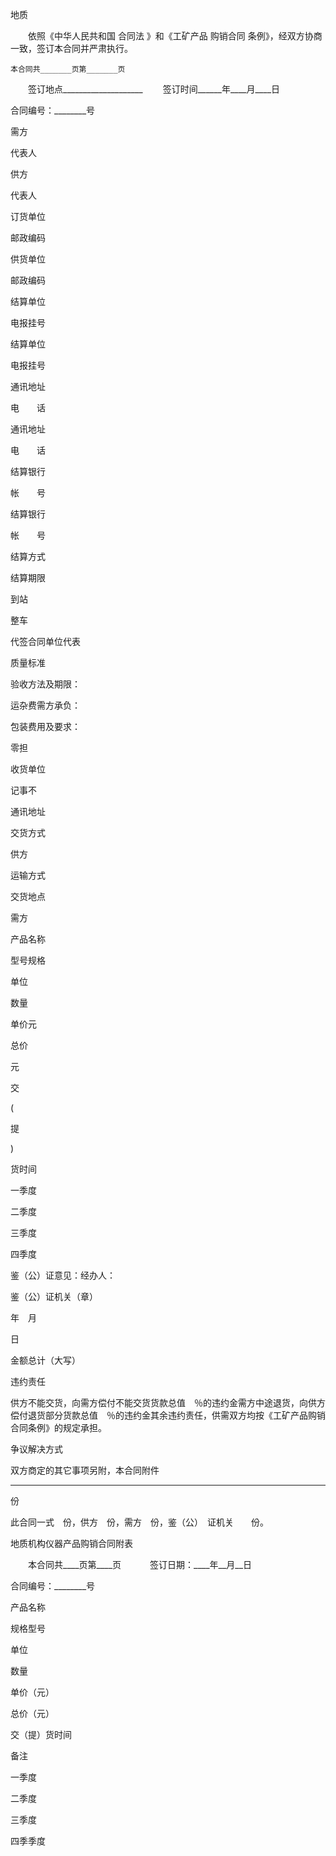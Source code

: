 
 


地质


　　依照《中华人民共和国
合同法
》和《工矿产品
购销合同
条例》，经双方协商一致，签订本合同并严肃执行。


    本合同共_______页第_______页
　　签订地点____________________
　　签订时间______年____月____日


合同编号：________号



















































 

  

   


需方





   


代表人





   



 




   


供方





   


代表人





   



 




   



 


  

  

   


订货单位





   



 




   


邮政编码





   



 




   


供货单位





   



 




   


邮政编码





   



 




   



 


  

  

   


结算单位





   



 




   


电报挂号





   



 




   


结算单位





   



 




   


电报挂号





   



 




   



 


  

  

   


通讯地址





   



 




   


电　　话





   



 




   


通讯地址





   



 




   


电　　话





   



 




   



 


  

  

   


结算银行





   



 




   


帐　　号





   



 




   


结算银行





   



 




   


帐　　号





   



 




   




  

  

   


结算方式





   



 




   


结算期限





   



 




   


到站





   


整车





   



 




   


代签合同单位代表





   



 




   


质量标准





验收方法及期限：





运杂费需方承负：





包装费用及要求：





   



  

  

   


零担





   



 




   




  

  

   


收货单位





   



 




   


记事不





   

 


  

  

   


通讯地址





   



 




   


交货方式





   


供方





   



 




   



 


  

  

   


运输方式





   



 




   


交货地点





   



 




   




  

  

   


需方





   



 




   




  

  

   


产品名称





   


型号规格





   


单位





   


数量





   


单价元





   


总价


 


元





   


交


(


提


)


货时间


 




   




  

  

   


一季度


 




   


二季度


 




   


三季度





   


四季度





   



  

  

   



 




   



 




   



 




   



 




   



 




   



 




   



 




   



 




   



 




   



 




   


鉴（公）证意见：经办人：





鉴（公）证机关（章）






 




年　月


 


日





   

 


  

  

   



 




   



 




   



 




   



 




   



 




   



 




   



 




   



 




   



 




   



 




   



 


  

  

   



 




   



 




   



 




   



 




   



 




   



 




   



 




   



 




   



 




   



 




   



 


  

  

   


金额总计（大写）





   



 




   



 




   



 




   



 


  

  

   


违约责任





   


供方不能交货，向需方偿付不能交货货款总值　％的违约金需方中途退货，向供方偿付退货部分货款总值　％的违约金其余违约责任，供需双方均按《工矿产品购销合同条例》的规定承担。





   


争议解决方式





   



  

  

   



 




   




  

  

   


双方商定的其它事项另附，本合同附件


____


份





   


此合同一式　份，供方　份，需方　份，鉴（公）　证机关　　份。





   

 


  

 







地质机构仪器产品购销合同附表


　　本合同共____页第____页　　　                   签订日期：____年__月__日


合同编号：________号






 

  

   


产品名称





   


规格型号


 




   


单位





   


数量





   


单价（元）





   


总价（元）





   


交（提）货时间





   


备注





  

  

   


一季度





   


二季度





   


三季度





   


四季季度





  

  

   



 




   



 




   



 




   



 




   



 




   



 




   



 




   



 




   



 




   



 




   



 




  

  

   



 




   



 




   



 




   



 




   



 




   



 




   



 




   



 




   



 




   



 




   



 




  

  

   



 




   



 




   



 




   



 




   



 




   



 




   



 




   



 




   



 




   



 




   



 




  

  

   



 




   



 




   



 




   



 




   



 




   



 




   



 




   



 




   



 




   



 




   



 




  

  

   



 




   



 




   



 




   



 




   



 




   



 




   



 




   



 




   



 




   



 




   



 




  

  

   



 




   



 




   



 




   



 




   



 




   



 




   



 




   



 




   



 




   



 




   



 




  

  

   



 




   



 




   



 




   



 




   



 




   



 




   



 




   



 




   



 




   



 




   



 




  

  

   



 




   



 




   



 




   



 




   



 




   



 




   



 




   



 




   



 




   



 




   



 




  

  

   



 




   



 




   



 




   



 




   



 




   



 




   



 




   



 




   



 




   



 




   



 




  

  

   



 




   



 




   



 




   



 




   



 




   



 




   



 




   



 




   



 




   



 




   



 




  

 





 


 

 
 
 
 
 
  


  
 

  


  


  
 
 
 
 


